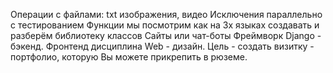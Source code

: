 Операции с файлами: txt изображения, видео
Исключения параллельно с тестированием
Функции мы посмотрим как на 3х языках создавать и разберём библиотеку классов
Сайты или чат-боты
Фреймворк Django - бэкенд. Фронтенд дисциплина Web - дизайн.
Цель - создать визитку - портфолио, которую Вы можете прикрепить в рюземе.
